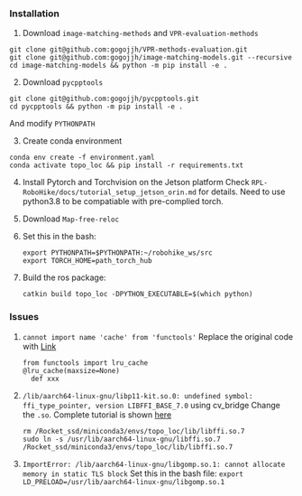 ### Installation

1. Download ```image-matching-methods``` and ```VPR-evaluation-methods```
```
git clone git@github.com:gogojjh/VPR-methods-evaluation.git
git clone git@github.com:gogojjh/image-matching-models.git --recursive
cd image-matching-models && python -m pip install -e .
```

2. Download ```pycpptools```
```
git clone git@github.com:gogojjh/pycpptools.git
cd pycpptools && python -m pip install -e .
```
And modify ```PYTHONPATH```

3. Create conda environment
```
conda env create -f environment.yaml
conda activate topo_loc && pip install -r requirements.txt
```

4. Install Pytorch and Torchvision on the Jetson platform
Check ```RPL-RoboHike/docs/tutorial_setup_jetson_orin.md``` for details. Need to use python3.8 to be compatiable with pre-complied torch.

5. Download ```Map-free-reloc```

6. Set this in the bash: 
    ```
    export PYTHONPATH=$PYTHONPATH:~/robohike_ws/src
    export TORCH_HOME=path_torch_hub
    ```

7. Build the ros package:
    ```
    catkin build topo_loc -DPYTHON_EXECUTABLE=$(which python)
    ```

### Issues
1. ```cannot import name 'cache' from 'functools'```
Replace the original code with [Link](https://stackoverflow.com/questions/66846743/importerror-cannot-import-name-cache-from-functools)
    ```shell script
    from functools import lru_cache
    @lru_cache(maxsize=None)
      def xxx
    ```

2. ```/lib/aarch64-linux-gnu/libp11-kit.so.0: undefined symbol: ffi_type_pointer, version LIBFFI_BASE_7.0``` using cv_bridge
Change the ```.so```. Complete tutorial is shown [here](https://blog.csdn.net/qq_38606680/article/details/129118491)
    ```shell script
    rm /Rocket_ssd/miniconda3/envs/topo_loc/lib/libffi.so.7
    sudo ln -s /usr/lib/aarch64-linux-gnu/libffi.so.7 /Rocket_ssd/miniconda3/envs/topo_loc/lib/libffi.so.7
    ```

3. ```ImportError: /lib/aarch64-linux-gnu/libgomp.so.1: cannot allocate memory in static TLS block```
Set this in the bash file: ```export LD_PRELOAD=/usr/lib/aarch64-linux-gnu/libgomp.so.1```